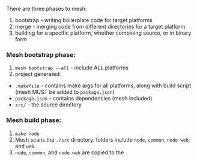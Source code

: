 There are three phases to mesh:

1. bootstrap - writing boilerplate code for target platforms
2. merge - merging code from different directories for a target platform
3. building for a specific platform, whether combining source, or in binary form


### Mesh bootstrap phase:

1. `mesh bootstrap --all` - include ALL platforms
2. project generated:

- `.makefile` - contains make args for all platforms, along with build script (mesh MUST be added to `package.json`)
- `package.json` - contains dependencies (mesh included)
- `src/` - the source directory

### Mesh build phase:


1. `make node`
2. Mesh scans the `./src` directory. folders include `node`, `common`, `node web`, and `web`.
3. `node`, `common`, and `node web` are copied to the 